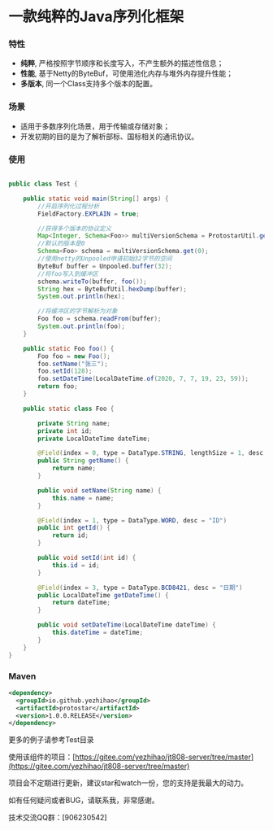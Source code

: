 一款纯粹的Java序列化框架
====================

### 特性
- **纯粹**, 严格按照字节顺序和长度写入，不产生额外的描述性信息；
- **性能**, 基于Netty的ByteBuf，可使用池化内存与堆外内存提升性能；
- **多版本**, 同一个Class支持多个版本的配置。 

### 场景
- 适用于多数序列化场景，用于传输或存储对象；
- 开发初期的目的是为了解析部标、国标相关的通讯协议。

### 使用
```java

public class Test {

    public static void main(String[] args) {
        //开启序列化过程分析
        FieldFactory.EXPLAIN = true;

        //获得多个版本的协议定义
        Map<Integer, Schema<Foo>> multiVersionSchema = ProtostarUtil.getSchema(Foo.class);
        //默认的版本是0
        Schema<Foo> schema = multiVersionSchema.get(0);
        //使用netty的Unpooled申请初始32字节的空间
        ByteBuf buffer = Unpooled.buffer(32);
        //将foo写入到缓冲区
        schema.writeTo(buffer, foo());
        String hex = ByteBufUtil.hexDump(buffer);
        System.out.println(hex);

        //将缓冲区的字节解析为对象
        Foo foo = schema.readFrom(buffer);
        System.out.println(foo);
    }

    public static Foo foo() {
        Foo foo = new Foo();
        foo.setName("张三");
        foo.setId(128);
        foo.setDateTime(LocalDateTime.of(2020, 7, 7, 19, 23, 59));
        return foo;
    }

    public static class Foo {

        private String name;
        private int id;
        private LocalDateTime dateTime;

        @Field(index = 0, type = DataType.STRING, lengthSize = 1, desc = "名称")
        public String getName() {
            return name;
        }

        public void setName(String name) {
            this.name = name;
        }

        @Field(index = 1, type = DataType.WORD, desc = "ID")
        public int getId() {
            return id;
        }

        public void setId(int id) {
            this.id = id;
        }

        @Field(index = 3, type = DataType.BCD8421, desc = "日期")
        public LocalDateTime getDateTime() {
            return dateTime;
        }

        public void setDateTime(LocalDateTime dateTime) {
            this.dateTime = dateTime;
        }
    }
}
```

### Maven
  ```xml
  <dependency>
    <groupId>io.github.yezhihao</groupId>
    <artifactId>protostar</artifactId>
    <version>1.0.0.RELEASE</version>
  </dependency>
  ```

更多的例子请参考Test目录

使用该组件的项目：[https://gitee.com/yezhihao/jt808-server/tree/master](https://gitee.com/yezhihao/jt808-server/tree/master)

项目会不定期进行更新，建议star和watch一份，您的支持是我最大的动力。

如有任何疑问或者BUG，请联系我，非常感谢。

技术交流QQ群：[906230542]
